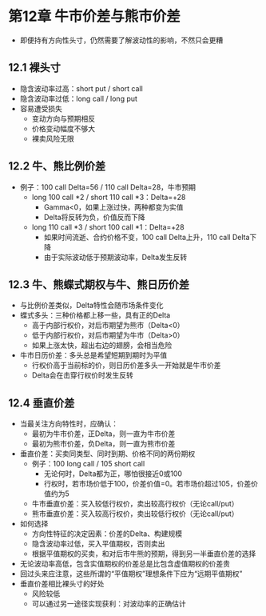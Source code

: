 # 第12章 牛市价差与熊市价差

* 即便持有方向性头寸，仍然需要了解波动性的影响，不然只会更糟

## 12.1 裸头寸

* 隐含波动率过高：short put / short call
* 隐含波动率过低：long call / long put
* 容易遭受损失
  * 变动方向与预期相反
  * 价格变动幅度不够大
  * 裸卖风险无限

## 12.2 牛、熊比例价差

* 例子：100 call Delta=56 / 110 call Delta=28，牛市预期
  * long 100 call *2 / short 110 call *3：Delta=+28
    * Gamma<0，如果上涨过快，两种都变为实值
    * Delta将反转为负，价值反而下降
  * long 110 call *3 / short 100 call *1：Delta=+28
    * 如果时间流逝、合约价格不变，100 call Delta上升，110 call Delta下降
    * 由于实际波动低于预期波动率，Delta发生反转

## 12.3 牛、熊蝶式期权与牛、熊日历价差

* 与比例价差类似，Delta特性会随市场条件变化
* 蝶式多头：三种价格都上移一些，具有正的Delta
  * 高于内部行权价，对后市期望为熊市（Delta<0）
  * 低于内部行权价，对后市期望为牛市（Delta>0）
  * 如果上涨太快，超出右边的翅膀，会相当危险
* 牛市日历价差：多头总是希望短期到期时为平值
  * 行权价高于当前标的价，则日历价差多头一开始就是牛市价差
  * Delta会在击穿行权价时发生反转

## 12.4 垂直价差

* 当最关注方向特性时，应确认：
  * 最初为牛市价差，正Delta，则一直为牛市价差
  * 最初为熊市价差，负Delta，则一直为熊市价差
* 垂直价差：买卖同类型、同时到期、价格不同的两份期权
  * 例子：100 long call / 105 short call  
    * 无论何时，Delta都为正，哪怕很接近0或100
    * 行权时，若市场价低于100，价差价值=0。若市场价超过105，价差价值约为5
  * 牛市垂直价差：买入较低行权价，卖出较高行权价（无论call/put）
  * 熊市垂直价差：买入较高行权价，卖出较低行权价（无论call/put）
* 如何选择
  * 方向性特征的决定因素：价差的Delta、构建规模
  * 隐含波动率过低，买入平值期权，否则卖出
  * 根据平值期权的买卖，和对后市牛熊的预期，得到另一半垂直价差的选择
* 无论波动率高低，包含实值期权的价差总是比包含虚值期权的价差贵
* 回过头来应注意，这些所谓的“平值期权”理想条件下应为“远期平值期权”
* 垂直价差相比裸头寸的好处
  * 风险较低
  * 可以通过另一途径实现获利：对波动率的正确估计